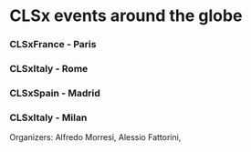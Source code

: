 # CLSx events around the globe

### CLSxFrance - Paris

### CLSxItaly - Rome

### CLSxSpain - Madrid

### CLSxItaly - Milan

Organizers: Alfredo Morresi, Alessio Fattorini,

